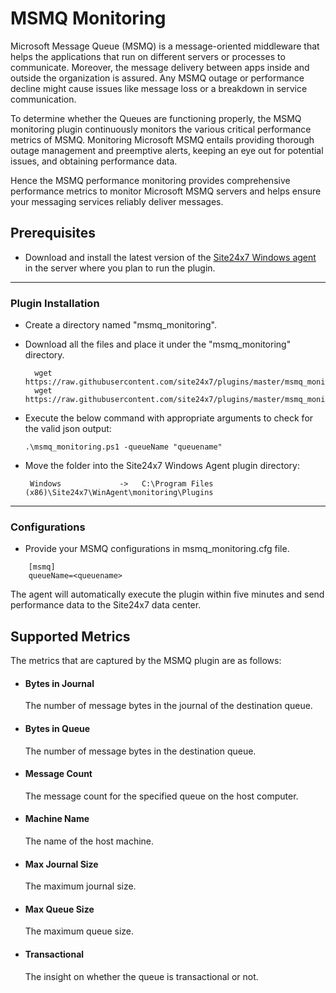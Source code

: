 # MSMQ Monitoring

Microsoft Message Queue (MSMQ) is a message-oriented middleware that helps the applications that run on different servers or processes to communicate. Moreover, the message delivery between apps inside and outside the organization is assured. Any MSMQ outage or performance decline might cause issues like message loss or a breakdown in service communication.

To determine whether the Queues are functioning properly, the MSMQ monitoring plugin continuously monitors the various critical performance metrics of MSMQ. Monitoring Microsoft MSMQ entails providing thorough outage management and preemptive alerts, keeping an eye out for potential issues, and obtaining performance data.

Hence the MSMQ performance monitoring provides comprehensive performance metrics to monitor Microsoft MSMQ servers and helps ensure your messaging services reliably deliver messages.
                                                                                              
## Prerequisites

- Download and install the latest version of the [Site24x7 Windows agent](https://www.site24x7.com/app/client#/admin/inventory/add-monitor) in the server where you plan to run the plugin. 


---



### Plugin Installation  

- Create a directory named "msmq_monitoring".
      
- Download all the files and place it under the "msmq_monitoring" directory.

		wget https://raw.githubusercontent.com/site24x7/plugins/master/msmq_monitoring/msmq_monitoring.py
		wget https://raw.githubusercontent.com/site24x7/plugins/master/msmq_monitoring/msmq_monitoring.cfg



- Execute the below command with appropriate arguments to check for the valid json output:

	 ```
	.\msmq_monitoring.ps1 -queueName "queuename"
	 ```
 
 - Move the folder into the  Site24x7 Windows Agent plugin directory: 

		Windows             ->   C:\Program Files (x86)\Site24x7\WinAgent\monitoring\Plugins
		
---

### Configurations

- Provide your MSMQ configurations in msmq_monitoring.cfg file.
```
    [msmq]
    queueName=<queuename>
```	
		
The agent will automatically execute the plugin within five minutes and send performance data to the Site24x7 data center.

## Supported Metrics

The metrics that are captured by the MSMQ plugin are as follows:
 
 - #### Bytes in Journal
   The number of message bytes in the journal of the destination queue.
 
 - #### Bytes in Queue
   The number of message bytes in the destination queue.

 - #### Message Count
   The message count for the specified queue on the host computer.

 - #### Machine Name
   The name of the host machine.

 - #### Max Journal Size
   The maximum journal size.
 
 - #### Max Queue Size
   The maximum queue size.

 - #### Transactional
   The insight on whether the queue is transactional or not.

